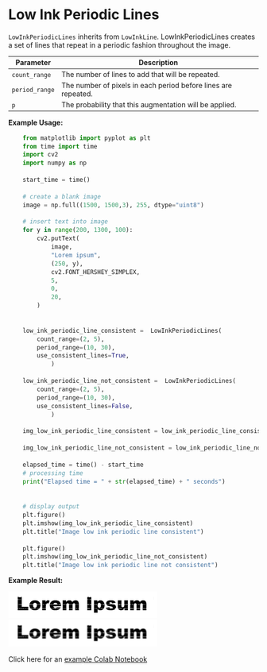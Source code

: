 # Low Ink Periodic Lines

`LowInkPeriodicLines` inherits from `LowInkLine`. LowInkPeriodicLines creates a set of lines that repeat in a periodic fashion throughout the image.


| Parameter      | Description                                                    |
|----------------|----------------------------------------------------------------|
| `count_range`  | The number of lines to add that will be repeated.              |
| `period_range` | The number of pixels in each period before lines are repeated. |
| `p`            | The probability that this augmentation will be applied.        |


**Example Usage:**
```python
    from matplotlib import pyplot as plt
    from time import time
    import cv2
    import numpy as np
    
    start_time = time()
    
    # create a blank image
    image = np.full((1500, 1500,3), 255, dtype="uint8")
    
    # insert text into image
    for y in range(200, 1300, 100):
        cv2.putText(
            image,
            "Lorem ipsum",
            (250, y),
            cv2.FONT_HERSHEY_SIMPLEX,
            5,
            0,
            20,
        )
    

    low_ink_periodic_line_consistent =  LowInkPeriodicLines(
        count_range=(2, 5),
        period_range=(10, 30),
        use_consistent_lines=True,
            )
    
    low_ink_periodic_line_not_consistent =  LowInkPeriodicLines(
        count_range=(2, 5),
        period_range=(10, 30),
        use_consistent_lines=False,
            )
    
    img_low_ink_periodic_line_consistent = low_ink_periodic_line_consistent(image)
    
    img_low_ink_periodic_line_not_consistent = low_ink_periodic_line_not_consistent(image)
    
    elapsed_time = time() - start_time
    # processing time
    print("Elapsed time = " + str(elapsed_time) + " seconds")
    
    
    # display output
    plt.figure()
    plt.imshow(img_low_ink_periodic_line_consistent)
    plt.title("Image low ink periodic line consistent")
    
    plt.figure()
    plt.imshow(img_low_ink_periodic_line_not_consistent)
    plt.title("Image low ink periodic line not consistent")
```


**Example Result:**

![Ink Bleed no Blur](../../images/Augmentations/LowInkLines.png)
![Ink Bleed with Blur](../../images/Augmentations/LowInkLinesBlur.png)

Click here for an [example Colab Notebook](https://colab.research.google.com/drive/1AfbcC_9_fp8zDnc8GCL0kGApLO67MW7A?usp=sharing)
